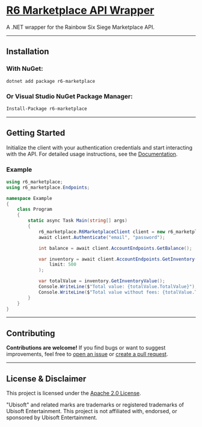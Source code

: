 # [R6 Marketplace API Wrapper](https://github.com/liljaba1337/r6-marketplace)

A .NET wrapper for the Rainbow Six Siege Marketplace API.  

---

## Installation

### With NuGet:
```
dotnet add package r6-marketplace
```

### Or Visual Studio NuGet Package Manager:

```bash
Install-Package r6-marketplace
```

---

## Getting Started

Initialize the client with your authentication credentials and start interacting with the API. For detailed usage instructions, see the [Documentation](https://github.com/liljaba1337/r6-marketplace/wiki).

### Example

<!-- START_SECTION:EXAMPLE -->

```c#
using r6_marketplace;
using r6_marketplace.Endpoints;

namespace Example
{
    class Program
    {
        static async Task Main(string[] args)
        {
            r6_marketplace.R6MarketplaceClient client = new r6_marketplace.R6MarketplaceClient();
            await client.Authenticate("email", "password");

            int balance = await client.AccountEndpoints.GetBalance();

            var inventory = await client.AccountEndpoints.GetInventory(
                limit: 500
            );

            var totalValue = inventory.GetInventoryValue();
            Console.WriteLine($"Total value: {totalValue.TotalValue}");
            Console.WriteLine($"Total value without fees: {totalValue.TotalValueWithoutFee}");
        }
    }
}
```

<!-- END_SECTION:EXAMPLE -->

---

## Contributing

**Contributions are welcome!**
If you find bugs or want to suggest improvements, feel free to [open an issue](https://github.com/liljaba1337/r6-marketplace/issues) or [create a pull request](https://github.com/liljaba1337/r6-marketplace/pulls).

---

## License & Disclaimer

This project is licensed under the [Apache 2.0 License](https://github.com/liljaba1337/r6-marketplace/blob/master/LICENSE.txt).

"Ubisoft" and related marks are trademarks or registered trademarks of Ubisoft Entertainment. This project is not affiliated with, endorsed, or sponsored by Ubisoft Entertainment.